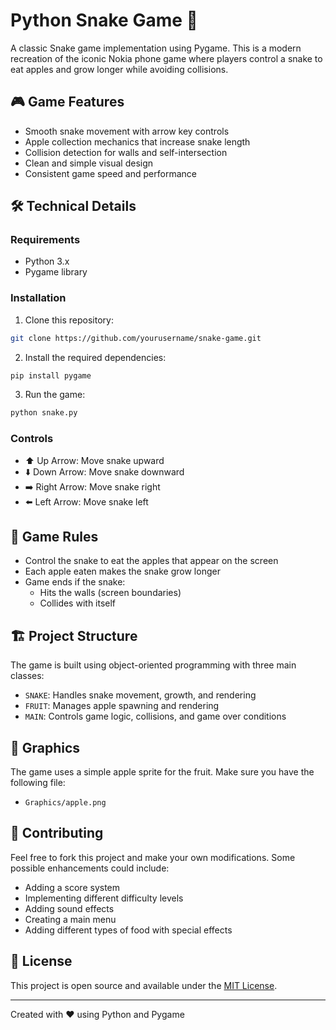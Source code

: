 # Python Snake Game 🐍

A classic Snake game implementation using Pygame. This is a modern recreation of the iconic Nokia phone game where players control a snake to eat apples and grow longer while avoiding collisions.

## 🎮 Game Features

- Smooth snake movement with arrow key controls
- Apple collection mechanics that increase snake length
- Collision detection for walls and self-intersection
- Clean and simple visual design
- Consistent game speed and performance

## 🛠️ Technical Details

### Requirements
- Python 3.x
- Pygame library

### Installation

1. Clone this repository:
```bash
git clone https://github.com/yourusername/snake-game.git
```
2. Install the required dependencies:
```bash
pip install pygame
```
3. Run the game:
```bash
python snake.py
```

### Controls
- ⬆️ Up Arrow: Move snake upward
- ⬇️ Down Arrow: Move snake downward
- ➡️ Right Arrow: Move snake right
- ⬅️ Left Arrow: Move snake left

## 🎯 Game Rules

- Control the snake to eat the apples that appear on the screen
- Each apple eaten makes the snake grow longer
- Game ends if the snake:
  - Hits the walls (screen boundaries)
  - Collides with itself

## 🏗️ Project Structure

The game is built using object-oriented programming with three main classes:
- `SNAKE`: Handles snake movement, growth, and rendering
- `FRUIT`: Manages apple spawning and rendering
- `MAIN`: Controls game logic, collisions, and game over conditions

## 🎨 Graphics
The game uses a simple apple sprite for the fruit. Make sure you have the following file:
- `Graphics/apple.png`


## 🤝 Contributing

Feel free to fork this project and make your own modifications. Some possible enhancements could include:
- Adding a score system
- Implementing different difficulty levels
- Adding sound effects
- Creating a main menu
- Adding different types of food with special effects

## 📝 License

This project is open source and available under the [MIT License](LICENSE).

---

Created with ❤️ using Python and Pygame
